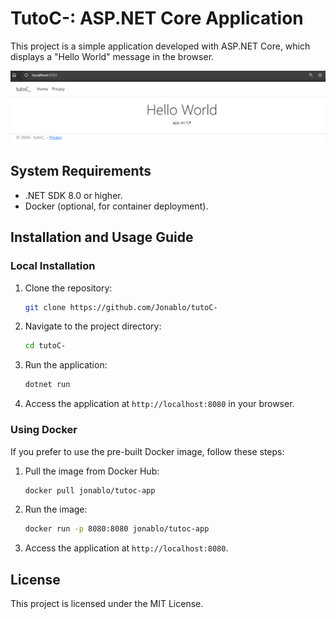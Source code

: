 # TutoC-: ASP.NET Core Application

This project is a simple application developed with ASP.NET Core, which displays a "Hello World" message in the browser.

<div align="center">
    <img src="{049F6D5C-1F32-4135-B19B-18EAAE6DA536}.png" alt="Hello World in the browser">
</div>

## System Requirements

- .NET SDK 8.0 or higher.
- Docker (optional, for container deployment).

## Installation and Usage Guide

### Local Installation

1. Clone the repository:

    ```bash
    git clone https://github.com/Jonablo/tutoC-
    ```

2. Navigate to the project directory:

    ```bash
    cd tutoC-
    ```

3. Run the application:

    ```bash
    dotnet run
    ```

4. Access the application at `http://localhost:8080` in your browser.

### Using Docker

If you prefer to use the pre-built Docker image, follow these steps:

1. Pull the image from Docker Hub:

    ```bash
    docker pull jonablo/tutoc-app
    ```

2. Run the image:

    ```bash
    docker run -p 8080:8080 jonablo/tutoc-app
    ```

3. Access the application at `http://localhost:8080`.

## License

This project is licensed under the MIT License.
